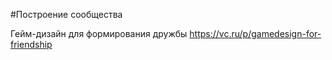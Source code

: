 #Построение сообщества

Гейм-дизайн для формирования дружбы
https://vc.ru/p/gamedesign-for-friendship